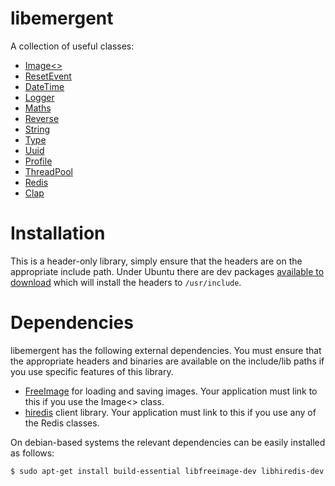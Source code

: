 libemergent
=========

A collection of useful classes:

  * [Image<>](https://github.com/emergent-design/libemergent/wiki#image)
  * [ResetEvent](https://github.com/emergent-design/libemergent/wiki#resetevent)
  * [DateTime](https://github.com/emergent-design/libemergent/wiki#datetime)
  * [Logger](https://github.com/emergent-design/libemergent/wiki#logger)
  * [Maths](https://github.com/emergent-design/libemergent/wiki#maths)
  * [Reverse](https://github.com/emergent-design/libemergent/wiki#reverse)
  * [String](https://github.com/emergent-design/libemergent/wiki#string)
  * [Type](https://github.com/emergent-design/libemergent/wiki#type)
  * [Uuid](https://github.com/emergent-design/libemergent/wiki#uuid)
  * [Profile](https://github.com/emergent-design/libemergent/wiki#profile)
  * [ThreadPool](https://github.com/emergent-design/libemergent/wiki#threadpool)
  * [Redis](https://github.com/emergent-design/libemergent/wiki/Redis)
  * [Clap](https://github.com/emergent-design/libemergent/wiki/Clap)

Installation
============

This is a header-only library, simply ensure that the headers are on the appropriate include path.
Under Ubuntu there are dev packages [available to download](https://github.com/emergent-design/libemergent/releases)
which will install the headers to ```/usr/include```.


Dependencies
============

libemergent has the following external dependencies. You must ensure that the appropriate headers and binaries are available on the include/lib paths if you use specific features of this library.

  * [FreeImage](http://freeimage.sourceforge.net/download.html) for loading and saving images. Your application must link to this if you use the Image<> class.
  * [hiredis](https://github.com/redis/hiredis) client library. Your application must link to this if you use any of the Redis classes.

On debian-based systems the relevant dependencies can be easily installed as follows:

```bash
$ sudo apt-get install build-essential libfreeimage-dev libhiredis-dev
```
